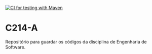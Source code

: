 [![CI for testing with Maven](https://github.com/joaolucasete/C214-A/blob/main/.github/workflows/folder-continuous-integration.yml/badge.svg)](https://github.com/joaolucasete/C214-A/actions)

# C214-A
Repositório para guardar os códigos da disciplina de Engenharia de Software.
